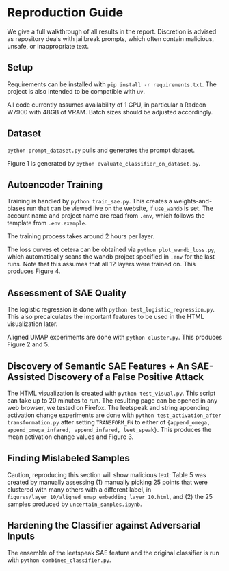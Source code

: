 # Reproduction Guide
We give a full walkthrough of all results in the report. Discretion is advised as repository deals with jailbreak prompts, which often contain malicious, unsafe, or inappropriate text.

## Setup
Requirements can be installed with `pip install -r requirements.txt`. The project is also intended to be compatible with `uv`.

All code currently assumes availability of 1 GPU, in particular a Radeon W7900 with 48GB of VRAM. Batch sizes should be adjusted accordingly.

## Dataset
`python prompt_dataset.py` pulls and generates the prompt dataset. 

Figure 1 is generated by `python evaluate_classifier_on_dataset.py`.

## Autoencoder Training
Training is handled by `python train_sae.py`. This creates a weights-and-biases run that can be viewed live on the website, if `use_wandb` is set. The account name and project name are read from `.env`, which follows the template from `.env.example`.

The training process takes around 2 hours per layer.

The loss curves et cetera can be obtained via `python plot_wandb_loss.py`, which automatically scans the wandb project specified in `.env` for the last runs. Note that this assumes that all 12 layers were trained on. This produces Figure 4.

## Assessment of SAE Quality
The logistic regression is done with `python test_logistic_regression.py`. This also precalculates the important features to be used in the HTML visualization later.

Aligned UMAP experiments are done with `python cluster.py`. This produces Figure 2 and 5. 

## Discovery of Semantic SAE Features + An SAE-Assisted Discovery of a False Positive Attack
The HTML visualization is created with `python test_visual.py`. This script can take up to 20 minutes to run. The resulting page can be opened in any web browser, we tested on Firefox. The leetspeak and string appending activation change experiments are done with `python test_activation_after transformation.py` after setting `TRANSFORM_FN` to either of `{append_omega, append_omega_infared, append_infared, leet_speak}`. This produces the mean activation change values and Figure 3.

## Finding Mislabeled Samples
Caution, reproducing this section will show malicious text: Table 5 was created by manually assessing (1) manually picking 25 points that were clustered with many others with a different label, in `figures/layer_10/aligned_umap_embedding_layer_10.html`, and (2) the 25 samples produced by `uncertain_samples.ipynb`.

## Hardening the Classifier against Adversarial Inputs 
The ensemble of the leetspeak SAE feature and the original classifier is run with `python combined_classifier.py`. 


